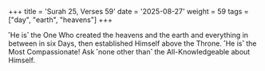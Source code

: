 +++
title = 'Surah 25, Verses 59'
date = '2025-08-27'
weight = 59
tags = ["day", "earth", "heavens"]
+++

˹He is˺ the One Who created the heavens and the earth and everything in between in six Days, then established Himself above the Throne. ˹He is˺ the Most Compassionate! Ask ˹none other than˺ the All-Knowledgeable about Himself.